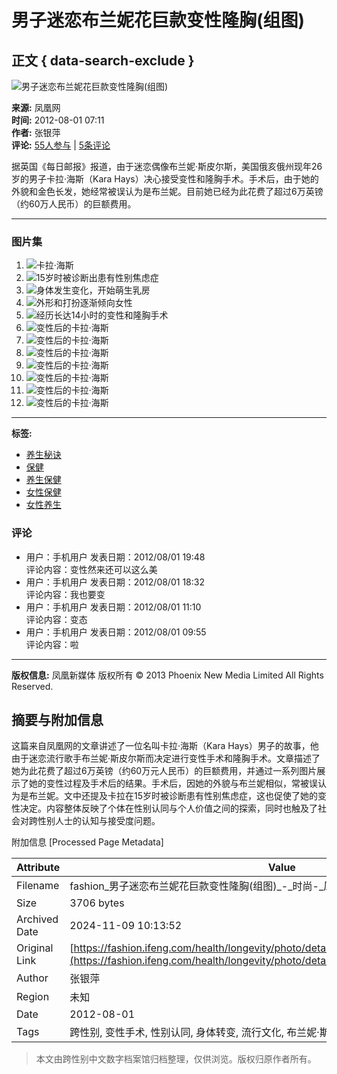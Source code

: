 # 男子迷恋布兰妮花巨款变性隆胸(组图)

## 正文 { data-search-exclude }


![男子迷恋布兰妮花巨款变性隆胸(组图)](http://y2.ifengimg.com/f04c9b92453d105f/2012/0801/xes_3b4a2bc44149e37590648bebf3e2b654.jpg)

**来源:** 凤凰网  
**时间:** 2012-08-01 07:11  
**作者:** 张银萍  
**评论:** [55人参与](http://comment.ifeng.com/view.php?chId=7585&docId=16460369&docName=%E7%94%B7%E5%AD%90%E8%BF%B7%E6%81%8B%E5%B8%83%E5%85%B0%E5%A6%AE%E8%8A%B1%E5%B7%A8%E6%AC%BE%E5%8F%98%E6%80%A7%E9%9A%86%E8%83%B8%28%E7%BB%84%E5%9B%BE%29&docUrl=http%3A%2F%2Ffashion.ifeng.com%2Fhealth%2Flongevity%2Fphoto%2Fdetail_2012_08%2F01%2F16460369_0.shtml&skey=f12023) | [5条评论](http://comment.ifeng.com/view.php?chId=7585&docId=16460369&docName=%E7%94%B7%E5%AD%90%E8%BF%B7%E6%81%8B%E5%B8%83%E5%85%B0%E5%A6%AE%E8%8A%B1%E5%B7%A8%E6%AC%BE%E5%8F%98%E6%80%A7%E9%9A%86%E8%83%B8%28%E7%BB%84%E5%9B%BE%29&docUrl=http%3A%2F%2Ffashion.ifeng.com%2Fhealth%2Flongevity%2Fphoto%2Fdetail_2012_08%2F01%2F16460369_0.shtml&skey=f12023)

据英国《每日邮报》报道，由于迷恋偶像布兰妮·斯皮尔斯，美国俄亥俄州现年26岁的男子卡拉·海斯（Kara Hays）决心接受变性和隆胸手术。手术后，由于她的外貌和金色长发，她经常被误认为是布兰妮。目前她已经为此花费了超过6万英镑（约60万人民币）的巨额费用。

---

### 图片集

1. ![卡拉·海斯](http://y0.ifengimg.com/f04c9b92453d105f/2012/0801/xes_a0ee55bee1d9a6cf43927d69d3191c2e.jpg)
2. ![15岁时被诊断出患有性别焦虑症](http://y3.ifengimg.com/f04c9b92453d105f/2012/0801/xes_ae3b8419b47e4b6eb43ce3ff3887fffd.jpg)
3. ![身体发生变化，开始萌生乳房](http://y3.ifengimg.com/f04c9b92453d105f/2012/0801/xes_b5aad3a805a5943e0e9ac012c5c3e99a.jpg)
4. ![外形和打扮逐渐倾向女性](http://y3.ifengimg.com/f04c9b92453d105f/2012/0801/xes_f318a4b185e6f3977e41c9675a79a583.jpg)
5. ![经历长达14小时的变性和隆胸手术](http://y1.ifengimg.com/f04c9b92453d105f/2012/0801/xes_d14d4e7cf840dfd53265bc53a094225a.jpg)
6. ![变性后的卡拉·海斯](http://y1.ifengimg.com/f04c9b92453d105f/2012/0801/xes_aaed2c1f363e223ed5f2c2e0e5a66dd5.jpg)
7. ![变性后的卡拉·海斯](http://y0.ifengimg.com/f04c9b92453d105f/2012/0801/xes_8cf00117c66861c76358b4a22b43f3a2.jpg)
8. ![变性后的卡拉·海斯](http://y1.ifengimg.com/f04c9b92453d105f/2012/0801/xes_ff8215aac74ffd2605c192ad032b2b5a.jpg)
9. ![变性后的卡拉·海斯](http://y2.ifengimg.com/f04c9b92453d105f/2012/0801/xes_52c0bd0d5e8744bea80382534e9e0a76.jpg)
10. ![变性后的卡拉·海斯](http://y1.ifengimg.com/f04c9b92453d105f/2012/0801/xes_e552afb8e6393f1cf3a0aa2502bf00e2.jpg)
11. ![变性后的卡拉·海斯](http://y3.ifengimg.com/f04c9b92453d105f/2012/0801/xes_907c98841fe50e3b30f0c2ada9f6832f.jpg)
12. ![变性后的卡拉·海斯](http://y1.ifengimg.com/f04c9b92453d105f/2012/0801/xes_d0a300ca65381d714ab2e02f70514cf3.jpg)

---

**标签:** 

- [养生秘诀](http://fashion.ifeng.com/health/1047/1/)
- [保健](http://fashion.ifeng.com/health/1048/1/)
- [养生保健](http://fashion.ifeng.com/health/1083/1/)
- [女性保健](http://fashion.ifeng.com/health/1087/1/)
- [女性养生](http://fashion.ifeng.com/health/1072/1/)

### 评论
- 用户：手机用户 发表日期：2012/08/01 19:48  
  评论内容：变性然来还可以这么美  
- 用户：手机用户 发表日期：2012/08/01 18:32  
  评论内容：我也要变  
- 用户：手机用户 发表日期：2012/08/01 11:10  
  评论内容：变态  
- 用户：手机用户 发表日期：2012/08/01 09:55  
  评论内容：啦  

---

**版权信息:** 凤凰新媒体 版权所有 © 2013 Phoenix New Media Limited All Rights Reserved.

## 摘要与附加信息

<!-- tcd_abstract -->
这篇来自凤凰网的文章讲述了一位名叫卡拉·海斯（Kara Hays）男子的故事，他由于迷恋流行歌手布兰妮·斯皮尔斯而决定进行变性手术和隆胸手术。文章描述了她为此花费了超过6万英镑（约60万元人民币）的巨额费用，并通过一系列图片展示了她的变性过程及手术后的结果。手术后，因她的外貌与布兰妮相似，常被误认为是布兰妮。文中还提及卡拉在15岁时被诊断患有性别焦虑症，这也促使了她的变性决定。内容整体反映了个体在性别认同与个人价值之间的探索，同时也触及了社会对跨性别人士的认知与接受度问题。
<!-- tcd_abstract_end -->

附加信息 [Processed Page Metadata]

| Attribute       | Value                                  |
|-----------------|----------------------------------------|
| Filename        | fashion_男子迷恋布兰妮花巨款变性隆胸(组图)_-_时尚-_凤凰网.md                             |
| Size            | 3706 bytes                           |
| Archived Date   | 2024-11-09 10:13:52                             |
| Original Link   | [https://fashion.ifeng.com/health/longevity/photo/detail_2012_08/01/16460369_0.shtml](https://fashion.ifeng.com/health/longevity/photo/detail_2012_08/01/16460369_0.shtml)                       |
| Author          | 张银萍                               |
| Region          | 未知                               |
| Date            | 2012-08-01                                 |
| Tags            | 跨性别, 变性手术, 性别认同, 身体转变, 流行文化, 布兰妮·斯皮尔斯, 性别焦虑症                                 |
>
> 本文由跨性别中文数字档案馆归档整理，仅供浏览。版权归原作者所有。
>